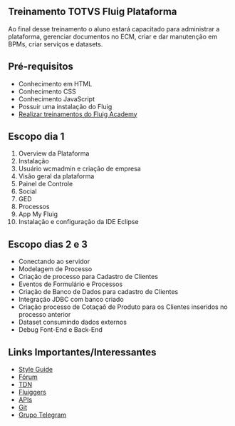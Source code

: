 ## Treinamento TOTVS Fluig Plataforma
Ao final desse treinamento o aluno estará capacitado para administrar a plataforma, gerenciar documentos no ECM, criar e dar manutenção em BPMs, criar serviços e datasets.

## Pré-requisitos
- Conhecimento em HTML
- Conhecimento CSS
- Conhecimento JavaScript
- Possuir uma instalação do Fluig
- [Realizar treinamentos do Fluig Academy ](https://academy.fluig.com/course/index.php?categoryid=7)

## Escopo dia 1

1. Overview da Plataforma
2. Instalação
3. Usuário wcmadmin e criação de empresa
4. Visão geral da plataforma
5. Painel de Controle
6. Social
7. GED
8. Processos
9. App My Fluig
10. Instalação e configuração da IDE Eclipse

## Escopo dias 2 e 3
- Conectando ao servidor
- Modelagem de Processo
- Criação de processo para Cadastro de Clientes
- Eventos de Formulário e Processos
- Criação de Banco de Dados para cadastro de Clientes
- Integração JDBC com banco criado
- Criação processo de Cotaçaõ de Produto para os Clientes inseridos no processo anterior
- Dataset consumindo dados externos
- Debug Font-End e Back-End

## Links Importantes/Interessantes
- [Style Guide](https://style.fluig.com/components.html)
- [Fórum](https://forum.fluig.com/)
- [TDN](https://tdn.engpro.totvs.com.br/pages/releaseview.action?pageId=126714181)
- [Fluiggers](https://fluiggers.com.br/)
- [APIs](https://api.fluig.com/latest/index.html)
- [Git](https://git.fluig.com/projects/SAMPLES)
- [Grupo Telegram](https://t.me/fluig)
